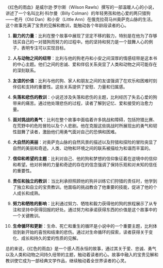 《红色的雨血》是威尔逊·罗尔斯（Wilson Rawls）撰写的一部温暖人心的小说，讲述了一个名叫比利·科尔曼（Billy Colman）的年轻男孩和他心爱的两只猎狗——老丹（Old Dan）和小安（Little Ann）在俄克拉荷马州奥萨克山脉的生活。这个故事充满了宝贵的见解和教训，能触动各个年龄段读者的心。

1. **毅力的力量**：比利在整个故事中展现了坚定不移的毅力，特别是在他为了存够钱买自己的一对猎狗而努力的过程中。他的坚持和努力是一个鼓舞人心的例子，表明专注可以实现目标。

2. **人与动物之间的纽带**：比利与他的狗老丹和小安之间深厚的情感纽带是这本书的中心主题。他们之间的忠诚、爱和伴侣关系突显了人类和动物之间可能存在的深刻联系。

3. **友谊的价值**：比利与他的狗、家人和朋友之间的友谊强调了在欢乐和困难时刻伴侣和支持的重要性。这些关系提供了安慰、力量和归属感。

4. **失落和悲伤的教训**：小说还涉及失落和悲伤的主题，比利经历了失去心爱的狗带来的痛苦。通过他处理悲伤的过程，读者了解到记忆、爱和接受的治愈力量。

5. **面对挑战的勇气**：比利在整个故事中面临着许多挑战和障碍，包括狩猎比赛、在荒野中的危险冒险以及个人悲剧。他在克服这些挑战时所展现出的勇气和韧性鼓舞了读者，激励他们用勇气面对自己的恐惧和困难。

6. **大自然的美丽**：对奥萨克山脉的自然风景的描述以及狩猎和探险的冒险突显了自然的美丽和奇迹。人类、动物和环境之间的联系被描绘为和谐而丰富的。

7. **信仰和希望的主题**：比利对自己、他的狗和梦想的信仰象征着在逆境中的信仰和希望。他对祈祷的力量和奇迹的存在的信念强调了保持乐观和对未知的信任的重要性。

8. **责任和独立的教训**：当比利承担照顾他的狗并训练它们狩猎的责任时，他学到了独立和自立的宝贵教训。他面临的挑战教会了他重要的技能，促进了他的个人成长和成熟。

9. **努力和牺牲的影响**：比利通过努力、牺牲和毅力获得他的狗的旅程展示了从专注和坚持中获得回报的好处。通过努力和承诺获得东西的价值是这个故事中的一个关键教训。

10. **生命循环和更新**：生命、死亡和重生的循环是小说中的一个重要主题，比利体验到新开始的喜悦和结束的悲伤。通过对生命循环的探索，读者获得关于变化、成长和持久的爱的性质的见解。

总的来说，《红色的雨血》是一个感人而永恒的故事，通过其关于爱、忠诚、勇气以及人类和动物之间持久纽带的主题，触动着读者的心。故事中融入的宝贵见解和教训使它成为一部经典文学作品，继续触动着全世界读者的心灵。